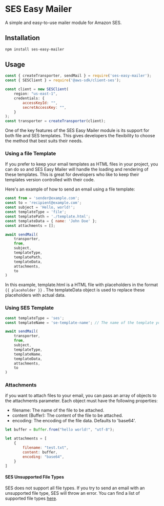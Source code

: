 # SES Easy Mailer

A simple and easy-to-use mailer module for Amazon SES.

## Installation

```bash
npm install ses-easy-mailer
```

## Usage

```javascript
const { createTransporter, sendMail } = require('ses-easy-mailer');
const { SESClient } = require('@aws-sdk/client-ses');

const client = new SESClient(
    region: "us-east-1",
    credentials: {
        accessKeyId: "",
        secretAccessKey: "",
    }
);
const transporter = createTransporter(client);
```
One of the key features of the SES Easy Mailer module is its support for both file and SES templates. This gives developers the flexibility to choose the method that best suits their needs.

### Using a file Template
If you prefer to keep your email templates as HTML files in your project, you can do so and SES Easy Mailer will handle the loading and rendering of these templates. This is great for developers who like to keep their templates version controlled with their code.

Here's an example of how to send an email using a file template:


```javascript
const from = 'sender@example.com';
const to = 'recipient@example.com';
const subject = 'Hello, world!';
const templateType = 'file';
const templatePath = './template.html';
const templateData = { name: 'John Doe' };
const attachments = [];

await sendMail(
    transporter,
    from,
    subject,
    templateType,
    templatePath,
    templateData,
    attachments,
    to
)
```

In this example, template.html is a HTML file with placeholders in the format `{{ placeholder }}` . The templateData object is used to replace these placeholders with actual data.



### Using SES Template

```javascript
const templateType = 'ses';
const templateName = 'se-template-name'; // The name of the template you created in SES

await sendMail(
    transporter,
    from,
    subject,
    templateType,
    templateName,
    templateData,
    attachments,
    to
)
```


### Attachments

if you want to attach files to your email, you can pass an array of objects to the attachments parameter. Each object must have the following properties:

- filename: The name of the file to be attached.
- content (Buffer): The content of the file to be attached.
- encoding: The encoding of the file data. Defaults to 'base64'.

```javascript
let buffer = Buffer.from("hello world!", "utf-8");

let attachments = [
    {
        filename: "test.txt",
        content: buffer,
        encoding: "base64",
    }
]
```

#### SES Unsupported File Types
SES does not support all file types. If you try to send an email with an unsupported file type, SES will throw an error. You can find a list of supported file types [here](https://docs.aws.amazon.com/ses/latest/dg/mime-types.html).